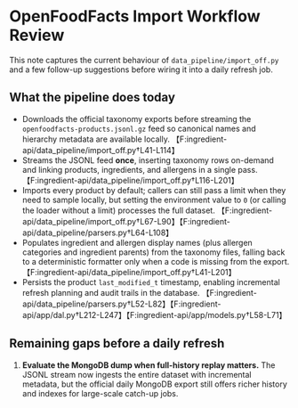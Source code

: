 # OpenFoodFacts Import Workflow Review

This note captures the current behaviour of `data_pipeline/import_off.py` and a few follow-up suggestions before wiring it into a daily refresh job.

## What the pipeline does today

* Downloads the official taxonomy exports before streaming the `openfoodfacts-products.jsonl.gz` feed so canonical names and hierarchy metadata are available locally. 【F:ingredient-api/data_pipeline/import_off.py†L41-L114】
* Streams the JSONL feed **once**, inserting taxonomy rows on-demand and linking products, ingredients, and allergens in a single pass. 【F:ingredient-api/data_pipeline/import_off.py†L116-L201】
* Imports every product by default; callers can still pass a limit when they need to sample locally, but setting the environment value to `0` (or calling the loader without a limit) processes the full dataset. 【F:ingredient-api/data_pipeline/import_off.py†L67-L90】【F:ingredient-api/data_pipeline/parsers.py†L64-L108】
* Populates ingredient and allergen display names (plus allergen categories and ingredient parents) from the taxonomy files, falling back to a deterministic formatter only when a code is missing from the export. 【F:ingredient-api/data_pipeline/import_off.py†L41-L201】
* Persists the product `last_modified_t` timestamp, enabling incremental refresh planning and audit trails in the database. 【F:ingredient-api/data_pipeline/parsers.py†L52-L82】【F:ingredient-api/app/dal.py†L212-L247】【F:ingredient-api/app/models.py†L58-L71】

## Remaining gaps before a daily refresh

1. **Evaluate the MongoDB dump when full-history replay matters.** The JSONL stream now ingests the entire dataset with incremental metadata, but the official daily MongoDB export still offers richer history and indexes for large-scale catch-up jobs.
